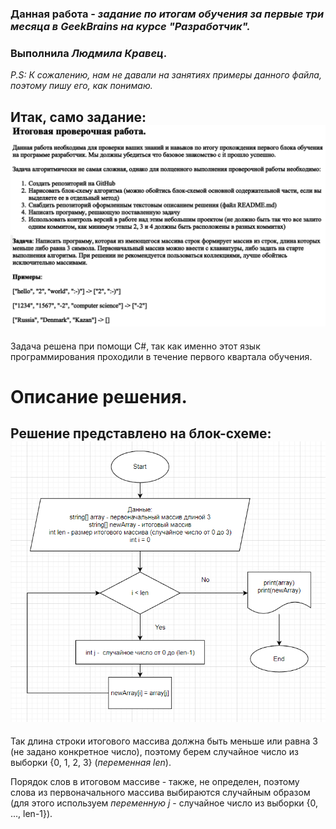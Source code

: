 ### Данная работа - *задание по итогам обучения за первые три месяца в GeekBrains на курсе **"Разработчик".***
### Выполнила ***Людмила Кравец.***
*P.S: К сожалению, нам не давали на занятиях примеры данного файла, поэтому пишу его, как понимаю.*

## Итак, само задание: ![Задание](%D0%97%D0%B0%D0%B4%D0%B0%D0%BD%D0%B8%D0%B5.png)

Задача решена при помощи С#, так как именно этот язык программирования проходили в течение первого квартала обучения.

# Описание решения.

## Решение представлено на блок-схеме: ![Блок-схема](%D0%91%D0%BB%D0%BE%D0%BA_%D1%81%D1%85%D0%B5%D0%BC%D0%B0.png)

Так длина строки итогового массива должна быть меньше или равна 3 (не задано конкретное число), поэтому берем случайное число из выборки {0, 1, 2, 3} (*переменная len*).

Порядок слов в итоговом массиве - также, не определен, поэтому слова из первоначального массива выбираются случайным образом (для этого используем *переменную j* - случайное число из выборки {0, ..., len-1}).
